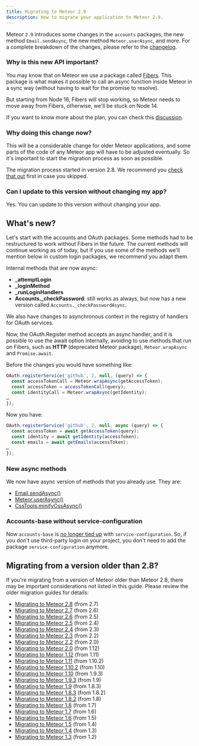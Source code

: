 ```yaml
---
title: Migrating to Meteor 2.9
description: How to migrate your application to Meteor 2.9.
---
```


Meteor `2.9` introduces some changes in the `accounts` packages, the new method `Email.sendAsync`, the new method `Meteor.userAsync`, and more. For a complete breakdown of the changes, please refer to the [changelog](http://docs.meteor.com/changelog.html).


<h3 id="why-like-this">Why is this new API important?</h3>

You may know that on Meteor we use a package called [Fibers](https://github.com/laverdet/node-fibers). This package is what makes it possible to call an async function inside Meteor in a sync way (without having to wait for the promise to resolve).  

But starting from Node 16, Fibers will stop working, so Meteor needs to move away from Fibers, otherwise, we'll be stuck on Node 14.

If you want to know more about the plan, you can check this [discussion](https://github.com/meteor/meteor/discussions/11505).

<h3 id="why-now">Why doing this change now?</h3>

This will be a considerable change for older Meteor applications, and some parts of the code of any Meteor app will have to be adjusted eventually. So it's important to start the migration process as soon as possible.

The migration process started in version 2.8. We recommend you [check that out](2.8-migration.htm) first in case you skipped.

<h3 id="should-i-update">Can I update to this version without changing my app?</h3>

Yes. You can update to this version without changing your app.

<h2 id="what-is-new">What's new?</h2>

Let's start with the accounts and OAuth packages. Some methods had to be restructured to work without Fibers in the future. The current methods will continue working as of today, but if you use some of the methods we'll mention below in custom login packages, we recommend you adapt them.

Internal methods that are now async:

- **_attemptLogin**
- **_loginMethod**
- **_runLoginHandlers**
- **Accounts._checkPassword**:  still works as always, but now has a new version called `Accounts._checkPasswordAsync`.


We also have changes to asynchronous context in the registry of handlers for OAuth services.

Now, the OAuth.Register method accepts an async handler, and it is possible to use the await option internally, avoiding to use methods that run on Fibers, such as **HTTP** (deprecated Meteor package), `Meteor.wrapAsync` and `Promise.await`.

Before the changes you would have something like:

```js
OAuth.registerService('github', 2, null, (query) => {
  const accessTokenCall = Meteor.wrapAsync(getAccessToken);
  const accessToken = accessTokenCall(query);
  const identityCall = Meteor.wrapAsync(getIdentity);
…
});
```

Now you have:

```js
OAuth.registerService('github', 2, null, async (query) => {
  const accessToken = await getAccessToken(query);
  const identity = await getIdentity(accessToken);
  const emails = await getEmails(accessToken);
…
});
```

<h3 id="new-async-methods">New async methods</h3>

We now have async version of methods that you already use. They are:

- [Email.sendAsync()](https://github.com/meteor/meteor/pull/12101/files#diff-b2453acdfd34fb563a1e258956d2733ab06a2aa77c87e402cfa53a86a48133a8R86-R107)
- [Meteor.userAsync()](https://github.com/meteor/meteor/pull/12274)
- [CssTools.minifyCssAsync()](https://github.com/meteor/meteor/pull/12105)

<h3 id="accounts-base">Accounts-base without service-configuration</h3>

Now `accounts-base` is [no longer tied up](https://github.com/meteor/meteor/pull/12202) with `service-configuration`. So, if you don't use third-party login on your project, you don't need to add the package `service-configuration` anymore.

<h2 id="older-versions">Migrating from a version older than 2.8?</h2>

If you're migrating from a version of Meteor older than Meteor 2.8, there may be important considerations not listed in this guide. Please review the older migration guides for details:

* [Migrating to Meteor 2.8](2.8-migration.html) (from 2.7)
* [Migrating to Meteor 2.7](2.7-migration.html) (from 2.6)
* [Migrating to Meteor 2.6](2.6-migration.html) (from 2.5)
* [Migrating to Meteor 2.5](2.5-migration.html) (from 2.4)
* [Migrating to Meteor 2.4](2.4-migration.html) (from 2.3)
* [Migrating to Meteor 2.3](2.3-migration.html) (from 2.2)
* [Migrating to Meteor 2.2](2.2-migration.html) (from 2.0)
* [Migrating to Meteor 2.0](2.0-migration.html) (from 1.12)
* [Migrating to Meteor 1.12](1.12-migration.html) (from 1.11)
* [Migrating to Meteor 1.11](1.11-migration.html) (from 1.10.2)
* [Migrating to Meteor 1.10.2](1.10.2-migration.html) (from 1.10)
* [Migrating to Meteor 1.10](1.10-migration.html) (from 1.9.3)
* [Migrating to Meteor 1.9.3](1.9.3-migration.html) (from 1.9)
* [Migrating to Meteor 1.9](1.9-migration.html) (from 1.8.3)
* [Migrating to Meteor 1.8.3](1.8.3-migration.html) (from 1.8.2)
* [Migrating to Meteor 1.8.2](1.8.2-migration.html) (from 1.8)
* [Migrating to Meteor 1.8](1.8-migration.html) (from 1.7)
* [Migrating to Meteor 1.7](1.7-migration.html) (from 1.6)
* [Migrating to Meteor 1.6](1.6-migration.html) (from 1.5)
* [Migrating to Meteor 1.5](1.5-migration.html) (from 1.4)
* [Migrating to Meteor 1.4](1.4-migration.html) (from 1.3)
* [Migrating to Meteor 1.3](1.3-migration.html) (from 1.2)
